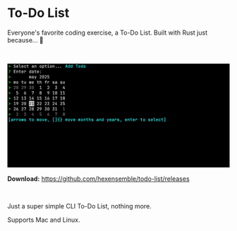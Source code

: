 # To-Do List

Everyone's favorite coding exercise, a To-Do List. Built with Rust just because... 🤷

<br>

![To-Do List](preview.png)

**Download:** https://github.com/hexensemble/todo-list/releases

<br>

Just a super simple CLI To-Do List, nothing more.

Supports Mac and Linux.
